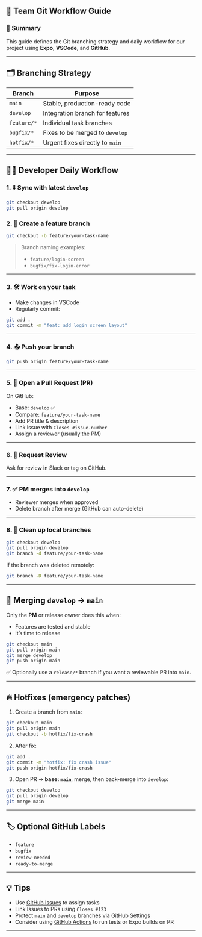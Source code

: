 ## 🚀 Team Git Workflow Guide

### 🧠 Summary
This guide defines the Git branching strategy and daily workflow for our project using **Expo**, **VSCode**, and **GitHub**.

---

## 🗂️ Branching Strategy

| Branch        | Purpose                        |
|---------------|--------------------------------|
| `main`        | Stable, production-ready code  |
| `develop`     | Integration branch for features |
| `feature/*`   | Individual task branches        |
| `bugfix/*`    | Fixes to be merged to `develop` |
| `hotfix/*`    | Urgent fixes directly to `main` |

---

## 🧑‍💻 Developer Daily Workflow

### 1. ⬇️ Sync with latest `develop`
```bash
git checkout develop
git pull origin develop
```

### 2. 🌱 Create a feature branch
```bash
git checkout -b feature/your-task-name
```

> Branch naming examples:
> - `feature/login-screen`
> - `bugfix/fix-login-error`

---

### 3. 🛠️ Work on your task
- Make changes in VSCode
- Regularly commit:
```bash
git add .
git commit -m "feat: add login screen layout"
```

---

### 4. 📤 Push your branch
```bash
git push origin feature/your-task-name
```

---

### 5. 🔁 Open a Pull Request (PR)
On GitHub:
- Base: `develop` ✅
- Compare: `feature/your-task-name`
- Add PR title & description
- Link issue with `Closes #issue-number`
- Assign a reviewer (usually the PM)

---

### 6. 👀 Request Review
Ask for review in Slack or tag on GitHub.

---

### 7. ✅ PM merges into `develop`
- Reviewer merges when approved
- Delete branch after merge (GitHub can auto-delete)

---

### 8. 🧹 Clean up local branches
```bash
git checkout develop
git pull origin develop
git branch -d feature/your-task-name
```

If the branch was deleted remotely:
```bash
git branch -D feature/your-task-name
```

---

## 🔀 Merging `develop` → `main`

Only the **PM** or release owner does this when:
- Features are tested and stable
- It’s time to release

```bash
git checkout main
git pull origin main
git merge develop
git push origin main
```

✅ Optionally use a `release/*` branch if you want a reviewable PR into `main`.

---

## 🔥 Hotfixes (emergency patches)

1. Create a branch from `main`:
```bash
git checkout main
git pull origin main
git checkout -b hotfix/fix-crash
```

2. After fix:
```bash
git add .
git commit -m "hotfix: fix crash issue"
git push origin hotfix/fix-crash
```

3. Open PR → **base: `main`**, merge, then back-merge into `develop`:
```bash
git checkout develop
git pull origin develop
git merge main
```

---

## 🏷️ Optional GitHub Labels

- `feature`
- `bugfix`
- `review-needed`
- `ready-to-merge`

---

## 💡 Tips

- Use [GitHub Issues](https://github.com/) to assign tasks
- Link Issues to PRs using `Closes #123`
- Protect `main` and `develop` branches via GitHub Settings
- Consider using [GitHub Actions](https://docs.github.com/en/actions) to run tests or Expo builds on PR

---
